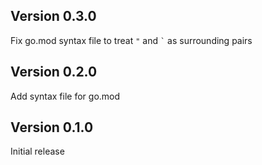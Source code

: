 ## Version 0.3.0

Fix go.mod syntax file to treat `"` and <code>`</code> as surrounding pairs

## Version 0.2.0

Add syntax file for go.mod

## Version 0.1.0

Initial release

